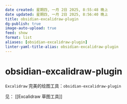 ```yaml
---
date created: 星期四, 一月 2日 2025, 8:55:48 晚上
date updated: 星期四, 一月 2日 2025, 8:56:40 晚上
title: obsidian-excalidraw-plugin
dg-publish: true
image-auto-upload: true
feed: show
format: list
aliases: [obsidian-excalidraw-plugin]
linter-yaml-title-alias: obsidian-excalidraw-plugin
---
```


# obsidian-excalidraw-plugin

`Excalidraw` 完美的绘图工具：`obsidian-excalidraw-plugin`

见： [[Excalidraw 草图工具]]
